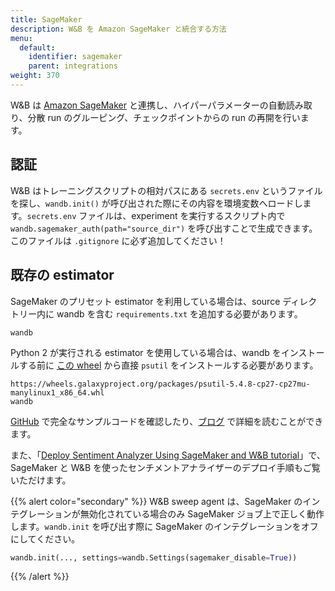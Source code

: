 ```yaml
---
title: SageMaker
description: W&B を Amazon SageMaker と統合する方法
menu:
  default:
    identifier: sagemaker
    parent: integrations
weight: 370
---
```


W&B は [Amazon SageMaker](https://aws.amazon.com/sagemaker/) と連携し、ハイパーパラメーターの自動読み取り、分散 run のグルーピング、チェックポイントからの run の再開を行います。

## 認証

W&B はトレーニングスクリプトの相対パスにある `secrets.env` というファイルを探し、`wandb.init()` が呼び出された際にその内容を環境変数へロードします。`secrets.env` ファイルは、experiment を実行するスクリプト内で `wandb.sagemaker_auth(path="source_dir")` を呼び出すことで生成できます。このファイルは `.gitignore` に必ず追加してください！

## 既存の estimator

SageMaker のプリセット estimator を利用している場合は、source ディレクトリー内に wandb を含む `requirements.txt` を追加する必要があります。

```text
wandb
```

Python 2 が実行される estimator を使用している場合は、wandb をインストールする前に [この wheel](https://pythonwheels.com) から直接 `psutil` をインストールする必要があります。

```text
https://wheels.galaxyproject.org/packages/psutil-5.4.8-cp27-cp27mu-manylinux1_x86_64.whl
wandb
```

[GitHub](https://github.com/wandb/examples/tree/master/examples/pytorch/pytorch-cifar10-sagemaker) で完全なサンプルコードを確認したり、[ブログ](https://wandb.ai/site/articles/running-sweeps-with-sagemaker) で詳細を読むことができます。

また、「[Deploy Sentiment Analyzer Using SageMaker and W&B tutorial](https://wandb.ai/authors/sagemaker/reports/Deploy-Sentiment-Analyzer-Using-SageMaker-and-W-B--VmlldzoxODA1ODE)」で、SageMaker と W&B を使ったセンチメントアナライザーのデプロイ手順もご覧いただけます。

{{% alert color="secondary" %}}
W&B sweep agent は、SageMaker のインテグレーションが無効化されている場合のみ SageMaker ジョブ上で正しく動作します。`wandb.init` を呼び出す際に SageMaker のインテグレーションをオフにしてください。

```python
wandb.init(..., settings=wandb.Settings(sagemaker_disable=True))
```
{{% /alert %}}